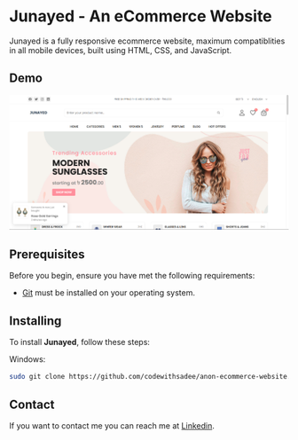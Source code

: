 # Junayed - An eCommerce Website



Junayed is a fully responsive ecommerce website, maximum compatiblities in all mobile devices, built using HTML, CSS, and JavaScript.

## Demo

![Junayed Desktop Demo](./website-demo-image/desktop.png "Desktop Demo")

<!-- ![Junayed Mobile Demo](./website-demo-image/mobile.png "Mobile Demo") -->

## Prerequisites

Before you begin, ensure you have met the following requirements:

* [Git](https://git-scm.com/downloads "Download Git") must be installed on your operating system.

## Installing 

To install **Junayed**, follow these steps:


Windows:

```bash
sudo git clone https://github.com/codewithsadee/anon-ecommerce-website.git
```

## Contact

If you want to contact me you can reach me at [Linkedin](https://www.linkedin.com/in/junayed-bin-karim-47b755270/).


